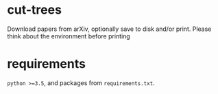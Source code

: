 # cut-trees
Download papers from arXiv, optionally save to disk and/or print. Please think about the environment before printing
# requirements
`python >=3.5`, and packages from `requirements.txt`.
